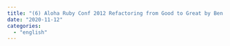 ```yaml
---
title: "(6) Aloha Ruby Conf 2012 Refactoring from Good to Great by Ben Orenstein – YouTube"
date: "2020-11-12"
categories: 
  - "english"
---
```



